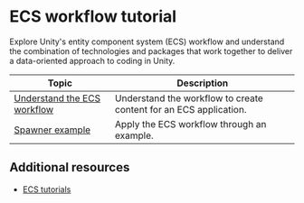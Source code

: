 # ECS workflow tutorial

Explore Unity's entity component system (ECS) workflow and understand the combination of technologies and packages that work together to deliver a data-oriented approach to coding in Unity.

| **Topic** | **Description** |
| ---| ---|
| [Understand the ECS workflow](ecs-workflow-intro.md) | Understand the workflow to create content for an ECS application. |
| [Spawner example](ecs-workflow-example.md)            | Apply the ECS workflow through an example.                  |

## Additional resources

* [ECS tutorials](https://github.com/Unity-Technologies/EntityComponentSystemSamples/tree/master)